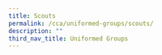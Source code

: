 ```yaml
---
title: Scouts
permalink: /cca/uniformed-groups/scouts/
description: ""
third_nav_title: Uniformed Groups
---
```

